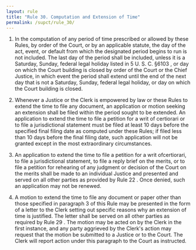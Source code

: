 ```yaml
---
layout: rule
title: "Rule 30. Computation and Extension of Time"
permalink: /supct/rule_30/
---
```


1. In the computation of any period of time prescribed or allowed by these Rules, by order of the Court, or by an applicable statute, the day of the act, event, or default from which the designated period begins to run is not included. The last day of the period shall be included, unless it is a Saturday, Sunday, federal legal holiday listed in 5 U. S. C. §6103 , or day on which the Court building is closed by order of the Court or the Chief Justice, in which event the period shall extend until the end of the next day that is not a Saturday, Sunday, federal legal holiday, or day on which the Court building is closed.


2. Whenever a Justice or the Clerk is empowered by law or these Rules to extend the time to file any document, an application or motion seeking an extension shall be filed within the period sought to be extended. An application to extend the time to file a petition for a writ of certiorari or to file a jurisdictional statement must be filed at least 10 days before the specified final filing date as computed under these Rules; if filed less than 10 days before the final filing date, such application will not be granted except in the most extraordinary circumstances.


3. An application to extend the time to file a petition for a writ ofcertiorari, to file a jurisdictional statement, to file a reply brief on the merits, or to file a petition for rehearing of any judgment or decision of the Court on the merits shall be made to an individual Justice and presented and served on all other parties as provided by Rule 22 . Once denied, such an application may not be renewed.


4. A motion to extend the time to file any document or paper other than those specified in paragraph 3 of this Rule may be presented in the form of a letter to the Clerk setting out specific reasons why an extension of time is justified. The letter shall be served on all other parties as required by Rule 29 . The motion may be acted on by the Clerk in the first instance, and any party aggrieved by the Clerk's action may request that the motion be submitted to a Justice or to the Court. The Clerk will report action under this paragraph to the Court as instructed.
